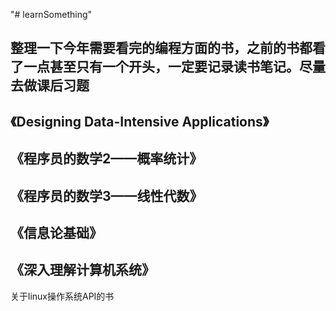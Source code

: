 "# learnSomething" 
## 整理一下今年需要看完的编程方面的书，之前的书都看了一点甚至只有一个开头，一定要记录读书笔记。尽量去做课后习题
## 《Designing Data-Intensive Applications》
## 《程序员的数学2——概率统计》
## 《程序员的数学3——线性代数》
## 《信息论基础》
## 《深入理解计算机系统》
关于linux操作系统API的书
